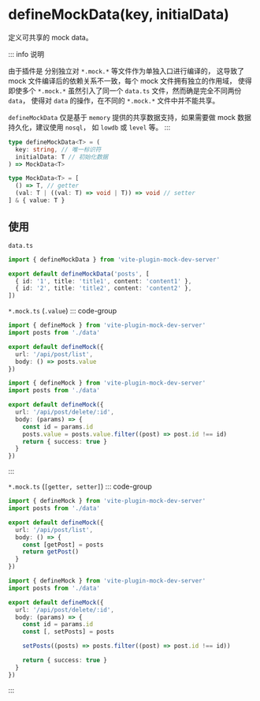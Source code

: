# defineMockData(key, initialData)

定义可共享的 mock data。

::: info 说明

由于插件是 分别独立对 `*.mock.*` 等文件作为单独入口进行编译的，
这导致了 mock 文件编译后的依赖关系不一致，每个 mock 文件拥有独立的作用域，
使得即使多个 `*.mock.*` 虽然引入了同一个 `data.ts` 文件，然而确是完全不同两份 `data`，
使得对 `data` 的操作，在不同的 `*.mock.*` 文件中并不能共享。

`defineMockData` 仅是基于 `memory` 提供的共享数据支持，如果需要做 mock 数据持久化，建议使用 `nosql`， 如 `lowdb` 或 `level` 等。
:::

```ts
type defineMockData<T> = (
  key: string, // 唯一标识符
  initialData: T // 初始化数据
) => MockData<T>

type MockData<T> = [
  () => T, // getter
  (val: T | ((val: T) => void | T)) => void // setter
] & { value: T }
```

## 使用

`data.ts`

```ts
import { defineMockData } from 'vite-plugin-mock-dev-server'

export default defineMockData('posts', [
  { id: '1', title: 'title1', content: 'content1' },
  { id: '2', title: 'title2', content: 'content2' },
])
```

`*.mock.ts`  (`.value`)
::: code-group
```ts [post-list.mock.ts]
import { defineMock } from 'vite-plugin-mock-dev-server'
import posts from './data'

export default defineMock({
  url: '/api/post/list',
  body: () => posts.value
})
```
```ts [post-delete.mock.ts]
import { defineMock } from 'vite-plugin-mock-dev-server'
import posts from './data'

export default defineMock({
  url: '/api/post/delete/:id',
  body: (params) => {
    const id = params.id
    posts.value = posts.value.filter((post) => post.id !== id)
    return { success: true }
  }
})
```
:::

`*.mock.ts`  (`[getter, setter]`)
::: code-group
```ts [post-list.mock.ts]
import { defineMock } from 'vite-plugin-mock-dev-server'
import posts from './data'

export default defineMock({
  url: '/api/post/list',
  body: () => {
    const [getPost] = posts
    return getPost()
  }
})
```
```ts [post-delete.mock.ts]
import { defineMock } from 'vite-plugin-mock-dev-server'
import posts from './data'

export default defineMock({
  url: '/api/post/delete/:id',
  body: (params) => {
    const id = params.id
    const [, setPosts] = posts

    setPosts((posts) => posts.filter((post) => post.id !== id))

    return { success: true }
  }
})
```
:::
